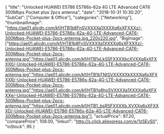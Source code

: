 {
	"title": "Unlocked HUAWEI E5786 E5786s-62a 4G LTE Advanced CAT6 300Mbps Pocket plus 2pcs antenna",
	"date": "2018-10-31 10:30:20",
	"SubCat": ["Computer & Office"],
	"categories": ["Networking"],
	"thumbnailImage": "https://ae01.alicdn.com/kf/HTB1b8FnSVXXXXa1XXXXq6xXFXXXz/-Unlocked-HUAWEI-E5786-E5786s-62a-4G-LTE-Advanced-CAT6-300Mbps-Pocket-plus-2pcs-antenna.jpg_220x220.jpg",
	"BigImage": ["https://ae01.alicdn.com/kf/HTB1b8FnSVXXXXa1XXXXq6xXFXXXz/-Unlocked-HUAWEI-E5786-E5786s-62a-4G-LTE-Advanced-CAT6-300Mbps-Pocket-plus-2pcs-antenna.jpg","https://ae01.alicdn.com/kf/HTB1xLkSSFXXXXbcXVXXq6xXFXXX0/-Unlocked-HUAWEI-E5786-E5786s-62a-4G-LTE-Advanced-CAT6-300Mbps-Pocket-plus-2pcs-antenna.jpg","https://ae01.alicdn.com/kf/HTB1bTNtSVXXXXXkXXXXq6xXFXXXR/-Unlocked-HUAWEI-E5786-E5786s-62a-4G-LTE-Advanced-CAT6-300Mbps-Pocket-plus-2pcs-antenna.jpg","https://ae01.alicdn.com/kf/HTB1g8hoSVXXXXa1XXXXq6xXFXXXe/-Unlocked-HUAWEI-E5786-E5786s-62a-4G-LTE-Advanced-CAT6-300Mbps-Pocket-plus-2pcs-antenna.jpg","https://ae01.alicdn.com/kf/HTB1_bsRSFXXXXb.XVXXq6xXFXXXD/-Unlocked-HUAWEI-E5786-E5786s-62a-4G-LTE-Advanced-CAT6-300Mbps-Pocket-plus-2pcs-antenna.jpg"],
	"actualPrice": 97.20,
	"comparePrice": 108.00,
	"linkurl": "http://s.click.aliexpress.com/e/1zSEvS0",
	"inStock": 95
}
